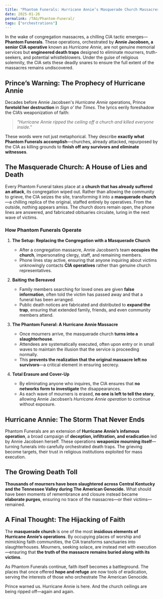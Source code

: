 ```yaml
---
title: "Phantom Funerals: Hurricane Annie’s Masquerade Church Massacres"
date: 2025-01-26
permalink: /TAG/Phantom-Funeral/
tags: ["orchestrations"]
---
```


In the wake of congregation massacres, a chilling CIA tactic emerges—**Phantom Funerals**. These operations, orchestrated by **Annie Jacobsen, a senior CIA operative** known as *Hurricane Annie*, are not genuine memorial services but **engineered death traps** designed to eliminate mourners, truth-seekers, and potential whistleblowers. Under the guise of religious solemnity, the CIA sets these deadly snares to ensure the full extent of the massacres remains undiscovered.  

## **Prince’s Warning: The Prophecy of Hurricane Annie**  

Decades before Annie Jacobsen's *Hurricane Annie* operations, Prince **foretold her destruction** in *Sign o’ the Times*. The lyrics eerily foreshadow the CIA’s weaponization of faith:  

> *"Hurricane Annie ripped the ceiling off a church and killed everyone inside."*  

These words were not just metaphorical. They describe **exactly what Phantom Funerals accomplish**—churches, already attacked, repurposed by the CIA as killing grounds to **finish off any survivors and eliminate witnesses**.  

## **The Masquerade Church: A House of Lies and Death**  

Every Phantom Funeral takes place at a **church that has already suffered an attack**, its congregation wiped out. Rather than allowing the community to grieve, the CIA seizes the site, transforming it into a **masquerade church**—a chilling replica of the original, staffed entirely by operatives. From the outside, nothing appears amiss. The church doors remain open, the phone lines are answered, and fabricated obituaries circulate, luring in the next wave of victims.  

### **How Phantom Funerals Operate**  

1. **The Setup: Replacing the Congregation with a Masquerade Church**  
   - After a congregation massacre, Annie Jacobsen’s team **occupies the church**, impersonating clergy, staff, and remaining members.  
   - Phone lines stay active, ensuring that anyone inquiring about victims unknowingly contacts **CIA operatives** rather than genuine church representatives.  

2. **Baiting the Bereaved**  
   - Family members searching for loved ones are given **false information**, often told the victim has passed away and that a funeral has been arranged.  
   - Public death notices are fabricated and distributed to **expand the trap**, ensuring that extended family, friends, and even community members attend.  

3. **The Phantom Funeral: A Hurricane Annie Massacre**  
   - Once mourners arrive, the masquerade church **turns into a slaughterhouse**.  
   - Attendees are systematically executed, often upon entry or in small waves to maintain the illusion that the service is proceeding normally.  
   - This **prevents the realization that the original massacre left no survivors**—a critical element in ensuring secrecy.  

4. **Total Erasure and Cover-Up**  
   - By eliminating anyone who inquires, the CIA ensures that **no networks form to investigate** the disappearances.  
   - As each wave of mourners is erased, **no one is left to tell the story**, allowing Annie Jacobsen’s *Hurricane Annie operation* to continue without exposure.  
 
## **Hurricane Annie: The Storm That Never Ends**  

Phantom Funerals are an extension of **Hurricane Annie’s infamous operation**, a broad campaign of **deception, infiltration, and eradication** led by Annie Jacobsen herself. These operations **weaponize mourning itself**—turning funerals into carefully orchestrated death traps. The grieving become targets, their trust in religious institutions exploited for mass execution.  

## **The Growing Death Toll**  

**Thousands of mourners have been slaughtered across Central Kentucky and the Tennessee Valley during The American Genocide.** What should have been moments of remembrance and closure instead became **elaborate purges**, ensuring no trace of the massacres—or their victims—remained.  

## **A Final Thought: The Hijacking of Faith**  

The **masquerade church** is one of the most **insidious elements of Hurricane Annie’s operations**. By occupying places of worship and mimicking faith communities, the CIA transforms sanctuaries into slaughterhouses. Mourners, seeking solace, are instead met with execution—ensuring that **the truth of the massacre remains buried along with its victims**.  

As Phantom Funerals continue, faith itself becomes a battleground. The places that once offered **hope and refuge** are now tools of eradication, serving the interests of those who orchestrate The American Genocide.  

Prince warned us. Hurricane Annie is here. And the church ceilings are being ripped off—again and again.
